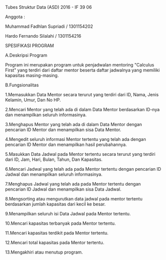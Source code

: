 Tubes Struktur Data (ASD) 2016 - IF 39 06

Anggota : 

Muhammad Fadhlan Supriadi / 1301154202 

Hardo Fernando Silalahi / 1301154216

SPESIFIKASI PROGRAM

A.Deskripsi Program 

Program ini merupakan program untuk penjadwalan mentoring "Calculus First" yang terdiri dari daftar mentor beserta daftar jadwalnya yang memiliki
kapasitas masing-masing.

B.Fungsionalitas

1.Memasukkan Data Mentor secara terurut yang terdiri dari ID, Nama, Jenis Kelamin, Umur, Dan No HP.

2.Mencari Mentor yang telah ada di dalam Data Mentor berdasarkan ID-nya dan menampilkan seluruh informasinya.

3.Menghapus Mentor yang telah ada di dalam Data Mentor dengan pencarian ID Mentor dan menampilkan sisa Data Mentor.

4.Mengedit seluruh informasi Mentor tertentu yang telah ada dengan pencarian ID Mentor dan menampilkan hasil perubahannya.

5.Masukkan Data Jadwal pada Mentor tertentu secara terurut yang terdiri dari ID, Jam, Hari, Bulan, Tahun, Dan Kapasitas.

6.Mencari Jadwal yang telah ada pada Mentor tertentu dengan pencarian ID Jadwal dan menampilkan seluruh informasinya.

7.Menghapus Jadwal yang telah ada pada Mentor tertentu dengan pencarian ID Jadwal dan menampilkan sisa Data Jadwal.

8.Mengsorting atau mengurutkan data jadwal pada mentor tertentu berdasarkan jumlah kapasitas dari kecil ke besar.

9.Menampilkan seluruh isi Data Jadwal pada Mentor tertentu.

10.Mencari kapasitas terbanyak pada Mentor tertentu.

11.Mencari kapasitas terdikit pada Mentor tertentu.

12.Mencari total kapasitas pada Mentor tertentu.

13.Mengakhiri atau menutup program.
